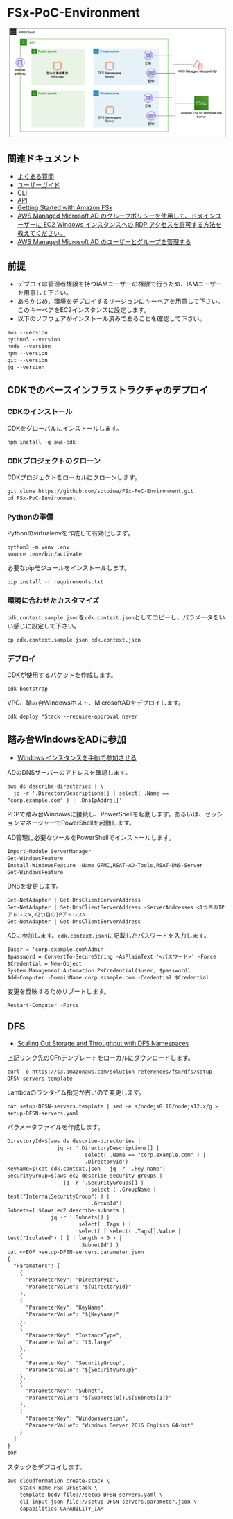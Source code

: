 # FSx-PoC-Environment

![image](architecture.png)

## 関連ドキュメント

- [よくある質問](https://aws.amazon.com/jp/fsx/windows/faqs/?nc=sn&loc=7)
- [ユーザーガイド](https://docs.aws.amazon.com/fsx/latest/WindowsGuide/what-is.html)
- [CLI](https://docs.aws.amazon.com/cli/latest/reference/fsx/index.html)
- [API](https://docs.aws.amazon.com/fsx/latest/APIReference/welcome.html)
- [Getting Started with Amazon FSx](https://docs.aws.amazon.com/fsx/latest/WindowsGuide/getting-started.html)
- [AWS Managed Microsoft AD のグループポリシーを使用して、ドメインユーザーに EC2 Windows インスタンスへの RDP アクセスを許可する方法を教えてください。](https://aws.amazon.com/jp/premiumsupport/knowledge-center/ec2-domain-user-rdp/)
- [AWS Managed Microsoft AD のユーザーとグループを管理する](https://docs.aws.amazon.com/ja_jp/directoryservice/latest/admin-guide/ms_ad_manage_users_groups.html)

## 前提

- デプロイは管理者権限を持つIAMユーザーの権限で行うため、IAMユーザーを用意して下さい。
- あらかじめ、環境をデプロイするリージョンにキーペアを用意して下さい。このキーペアをEC2インスタンスに設定します。
- 以下のソフウェアがインストール済みであることを確認して下さい。

```
aws --version
python3 --version
node --version
npm --version
git --version
jq --version
```

## CDKでのベースインフラストラクチャのデプロイ

### CDKのインストール

CDKをグローバルにインストールします。

```
npm install -g aws-cdk
```

### CDKプロジェクトのクローン

CDKプロジェクトをローカルにクローンします。

```
git clone https://github.com/sotoiwa/FSx-PoC-Environment.git
cd FSx-PoC-Environment
```

### Pythonの準備

Pythonのvirtualenvを作成して有効化します。

```
python3 -m venv .env
source .env/bin/activate
```

必要なpipモジュールをインストールします。

```
pip install -r requirements.txt
```

### 環境に合わせたカスタマイズ

`cdk.context.sample.json`を`cdk.context.json`としてコピーし、パラメータをいい感じに設定して下さい。

```
cp cdk.context.sample.json cdk.context.json
```

### デプロイ

CDKが使用するバケットを作成します。

```
cdk bootstrap
```

VPC、踏み台Windowsホスト、MicrosoftADをデプロイします。

```
cdk deploy *Stack --require-approval never
```

## 踏み台WindowsをADに参加

- [Windows インスタンスを手動で参加させる](https://docs.aws.amazon.com/ja_jp/directoryservice/latest/admin-guide/join_windows_instance.html)

ADのDNSサーバーのアドレスを確認します。

```
aws ds describe-directories | \
  jq -r '.DirectoryDescriptions[] | select( .Name == "corp.example.com" ) | .DnsIpAddrs[]'
```

RDPで踏み台Windowsに接続し、PowerShellを起動します。あるいは、セッションマネージャーでPowerShellを起動します。

AD管理に必要なツールをPowerShellでインストールします。

```
Import-Module ServerManager
Get-WindowsFeature
Install-WindowsFeature -Name GPMC,RSAT-AD-Tools,RSAT-DNS-Server
Get-WindowsFeature
```

DNSを変更します。

```
Get-NetAdapter | Get-DnsClientServerAddress
Get-NetAdapter | Set-DnsClientServerAddress -ServerAddresses <1つ目のIPアドレス>,<2つ目のIPアドレス>
Get-NetAdapter | Get-DnsClientServerAddress
```

ADに参加します。`cdk.context.json`に記載したパスワードを入力します。

```
$user = 'corp.example.com\Admin'
$password = ConvertTo-SecureString -AsPlainText '<パスワード>' -Force
$Credential = New-Object System.Management.Automation.PsCredential($user, $password)
Add-Computer -DomainName corp.example.com -Credential $Credential
```

変更を反映するためリブートします。

```
Restart-Computer -Force
```

## DFS

- [Scaling Out Storage and Throughput with DFS Namespaces](https://docs.aws.amazon.com/fsx/latest/WindowsGuide/group-file-systems.html)

上記リンク先のCFnテンプレートをローカルにダウンロードします。

```
curl -o https://s3.amazonaws.com/solution-references/fsx/dfs/setup-DFSN-servers.template
```

Lambdaのランタイム指定が古いので変更します。

```
cat setup-DFSN-servers.template | sed -e s/nodejs8.10/nodejs12.x/g > setup-DFSN-servers.yaml
```

パラメータファイルを作成します。

```
DirectoryId=$(aws ds describe-directories | 
                jq -r '.DirectoryDescriptions[] |
                         select( .Name == "corp.example.com" ) |
                         .DirectoryId')
KeyName=$(cat cdk.context.json | jq -r '.key_name')
SecurityGroup=$(aws ec2 describe-security-groups | 
                  jq -r '.SecurityGroups[] |
                           select ( .GroupName | test("InternalSecurityGroup") ) |
                           .GroupId')
Subnets=( $(aws ec2 describe-subnets | 
              jq -r '.Subnets[] |
                       select( .Tags ) | 
                       select( [ select( .Tags[].Value | test("Isolated") ) ] | length > 0 ) | 
                       .SubnetId') )
cat <<EOF >setup-DFSN-servers.parameter.json
{
  "Parameters": [
    {
      "ParameterKey": "DirectoryId",
      "ParameterValue": "${DirectoryId}"
    },
    {
      "ParameterKey": "KeyName",
      "ParameterValue": "${KeyName}"
    },
    {
      "ParameterKey": "InstanceType",
      "ParameterValue": "t3.large"
    },
    {
      "ParameterKey": "SecurityGroup",
      "ParameterValue": "${SecurityGroup}"
    },
    {
      "ParameterKey": "Subnet",
      "ParameterValue": "${Subnets[0]},${Subnets[1]}"
    },
    {
      "ParameterKey": "WindowsVersion",
      "ParameterValue": "Windows Server 2016 English 64-bit"
    }
  ]
}
EOF
```

スタックをデプロイします。

```
aws cloudformation create-stack \
  --stack-name FSx-DFSStack \
  --template-body file://setup-DFSN-servers.yaml \
  --cli-input-json file://setup-DFSN-servers.parameter.json \
  --capabilities CAPABILITY_IAM
```
